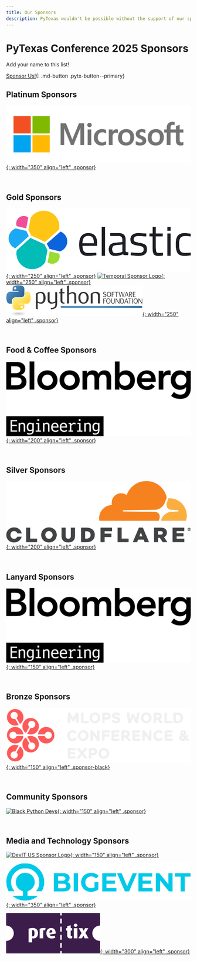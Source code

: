 ```yaml
---
title: Our Sponsors
description: PyTexas wouldn't be possible without the support of our sponsors. Be sure to check them out!
---
```

# PyTexas Conference 2025 Sponsors

Add your name to this list!

[Sponsor Us!](sponsor-us.md){: .md-button .pytx-button--primary}

## Platinum Sponsors

[![Microsoft Sponsor Logo](../assets/images/sponsors/microsoft.png){: width="350" align="left" .sponsor}](https://www.microsoft.com/en-us/)

<br clear=all>

## Gold Sponsors

[![Elastic Sponsor Logo](../assets/images/sponsors/elastic.png){: width="250" align="left" .sponsor}](https://www.elastic.co/)
[![Temporal Sponsor Logo](../assets/images/sponsors/temporal.png){: width="250" align="left" .sponsor}](https://www.temporal.io/)
[![Python Software Foundatin Logo](../assets/images/sponsors/psf.png/){: width="250" align="left" .sponsor}](https://www.python.org/)

<br clear=all>

## Food & Coffee Sponsors

[![Bloomberg Engineering Logo](../assets/images/sponsors/bloomberg.png){: width="200" align="left" .sponsor}](https://www.bloomberg.com/company/values/tech-at-bloomberg/)

<br clear=all>

## Silver Sponsors

[![Elastic Sponsor Logo](../assets/images/sponsors/cloudflare.png){: width="200" align="left" .sponsor}](https://www.cloudflare.com/)

<br clear=all>

## Lanyard Sponsors

[![Bloomberg Engineering Logo](../assets/images/sponsors/bloomberg.png){: width="150" align="left" .sponsor}](https://www.bloomberg.com/company/values/tech-at-bloomberg/)

<br clear=all>

## Bronze Sponsors

[![MLOps World Conference Devs](../assets/images/sponsors/mlops.png){: width="150" align="left" .sponsor-black}](https://mlopsworld.com/)

<br clear=all>

## Community Sponsors

[![Black Python Devs](../assets/images/sponsors/black_python_devs.svg){: width="150" align="left" .sponsor}](https://blackpythondevs.github.io/)

<br clear=all>

## Media and Technology Sponsors

[![DevIT US Sponsor Logo](../assets/images/sponsors/devitus-square2.png){: width="150" align="left" .sponsor}](https://devitjobs.com/jobs/python/all/all)

[![Big Event Sponsor Logo](../assets/images/sponsors/big-event.png){: width="350" align="left" .sponsor}](https://bigevent.io/)


[![Pretix Sponsor Logo](../assets/images/sponsors/pretix.svg){: width="300" align="left" .sponsor}](https://pretix.eu/)
